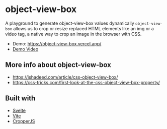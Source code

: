 # object-view-box

A playground to generate object-view-box values dynamically 
`object-view-box` allows us to crop or resize replaced HTML elements like an img or a video tag, 
a native way to crop an image in the browser with CSS.

- Demo: https://object-view-box.vercel.app/
- [Demo Video](https://www.youtube.com/watch?v=kUhJiVOlFqU)

## More info about object-view-box
- https://ishadeed.com/article/css-object-view-box/
- https://css-tricks.com/first-look-at-the-css-object-view-box-property/


## Built with 
- [Svelte](https://svelte.dev)
- [Vite](https://vitejs.dev)
- [CropperJS](https://github.com/fengyuanchen/cropperjs)



